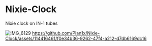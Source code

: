 # Nixie-Clock
Nixie clock on IN-1 tubes

![IMG_6129](https://github.com/Plan1x/Nixie-Clock/assets/114416461/68f45b04-168d-450d-81c9-750a2e87342e)
https://github.com/Plan1x/Nixie-Clock/assets/114416461/f0e34b36-9262-47f4-a212-d7db6169dc16
